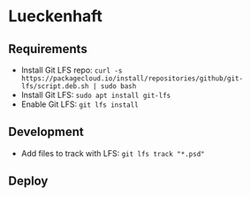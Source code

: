 # Lueckenhaft

## Requirements

* Install Git LFS repo: `curl -s https://packagecloud.io/install/repositories/github/git-lfs/script.deb.sh | sudo bash`
* Install Git LFS: `sudo apt install git-lfs`
* Enable Git LFS: `git lfs install`

## Development

* Add files to track with LFS: `git lfs track "*.psd"`

## Deploy


